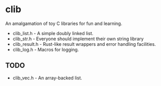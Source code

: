 # clib
An amalgamation of toy C libraries for fun and learning.

- clib_list.h - A simple doubly linked list.
- clib_str.h - Everyone should implement their own string library
- clib_result.h - Rust-like result wrappers and error handling facilities.
- clib_log.h - Macros for logging.

## TODO
- clib_vec.h - An array-backed list.
